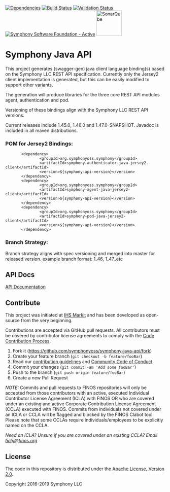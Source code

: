 [![Dependencies](https://www.versioneye.com/user/projects/5770f47919424d000f2e0095/badge.svg?style=flat-square)](https://www.versioneye.com/user/projects/5770f47919424d000f2e0095)
[![Build Status](https://travis-ci.org/symphonyoss/symphony-java-api.svg)](https://travis-ci.org/symphonyoss/symphony-java-api)
[![Validation Status](https://scan.coverity.com/projects/9112/badge.svg?flat=1)](https://scan.coverity.com/projects/symphonyoss-symphony-java-api)
[![Symphony Software Foundation - Active](https://cdn.rawgit.com/symphonyoss/contrib-toolbox/master/images/ssf-badge-active.svg)](https://symphonyoss.atlassian.net/wiki/display/FM/Active)
<a href="https://sonarqube.com/overview?id=org.symphonyoss.symphony%3Asymphony-java-api"><img src="https://www.sonarqube.org/assets/logo-31ad3115b1b4b120f3d1efd63e6b13ac9f1f89437f0cf6881cc4d8b5603a52b4.svg" title="SonarQube" width="80"/></a>

Symphony Java API
====================

This project generates (swagger-gen) java client language binding(s) based on the Symphony LLC REST API specification.  Currently only the Jersey2 client implementation is generated, but this can be easily modified to support other variants. 

The generation will produce libraries for the three core REST API modules agent, authentication and pod.

Versioning of these bindings align with the Symphony LLC REST API versions.

Current releases include 1.45.0, 1.46.0 and 1.47.0-SNAPSHOT.  Javadoc is included in all maven distributions.






### POM for Jersey2 Bindings:

           <dependency>
                   <groupId>org.symphonyoss.symphony</groupId>
                   <artifactId>symphony-authenticator-java-jersey2-client</artifactId>
                   <version>${symphony-api-version}</version>
           </dependency>
           <dependency>
                   <groupId>org.symphonyoss.symphony</groupId>
                   <artifactId>symphony-agent-java-jersey2-client</artifactId>
                   <version>${symphony-api-version}</version>
           </dependency>
           <dependency>
                   <groupId>org.symphonyoss.symphony</groupId>
                   <artifactId>symphony-pod-java-jersey2-client</artifactId>
                   <version>${symphony-api-version}</version>
           </dependency>

### Branch Strategy:

Branch strategy aligns with spec versioning and merged into master for released version.  example branch format: 1_46, 1_47..etc


## API Docs
[API Documentation](http://symphonyoss.github.io/symphony-java-api/index.html)

## Contribute
This project was initiated at [IHS Markit](https://www.ihsmarkit.com) and has been developed as open-source from the very beginning.

Contributions are accepted via GitHub pull requests. All contributors must be covered by contributor license agreements to comply with the [Code Contribution Process](https://symphonyoss.atlassian.net/wiki/display/FM/Code+Contribution+Process).

1. Fork it (<https://github.com/symphonyoss/symphony-java-api/fork>)
2. Create your feature branch (`git checkout -b feature/fooBar`)
3. Read our [contribution guidelines](.github/CONTRIBUTING.md) and [Community Code of Conduct](https://www.finos.org/code-of-conduct)
4. Commit your changes (`git commit -am 'Add some fooBar'`)
5. Push to the branch (`git push origin feature/fooBar`)
6. Create a new Pull Request

_NOTE:_ Commits and pull requests to FINOS repositories will only be accepted from those contributors with an active, executed Individual Contributor License Agreement (ICLA) with FINOS OR who are covered under an existing and active Corporate Contribution License Agreement (CCLA) executed with FINOS. Commits from individuals not covered under an ICLA or CCLA will be flagged and blocked by the FINOS Clabot tool. Please note that some CCLAs require individuals/employees to be explicitly named on the CCLA.

*Need an ICLA? Unsure if you are covered under an existing CCLA? Email [help@finos.org](mailto:help@finos.org)*

## License

The code in this repository is distributed under the [Apache License, Version 2.0](http://www.apache.org/licenses/LICENSE-2.0).

Copyright 2016-2019 Symphony LLC
